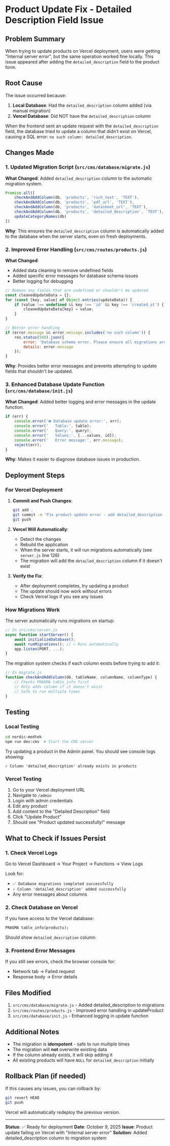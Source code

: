 # Product Update Fix - Detailed Description Field Issue

## Problem Summary
When trying to update products on Vercel deployment, users were getting "Internal server error", but the same operation worked fine locally. This issue appeared after adding the `detailed_description` field to the product form.

## Root Cause
The issue occurred because:

1. **Local Database**: Had the `detailed_description` column added (via manual migration)
2. **Vercel Database**: Did NOT have the `detailed_description` column

When the frontend sent an update request with the `detailed_description` field, the database tried to update a column that didn't exist on Vercel, causing a SQL error: `no such column: detailed_description`.

## Changes Made

### 1. Updated Migration Script (`src/cms/database/migrate.js`)
**What Changed**: Added `detailed_description` column to the automatic migration system.

```javascript
Promise.all([
    checkAndAddColumn(db, 'products', 'rich_text', 'TEXT'),
    checkAndAddColumn(db, 'products', 'pdf_url', 'TEXT'),
    checkAndAddColumn(db, 'products', 'datasheet_url', 'TEXT'),
    checkAndAddColumn(db, 'products', 'detailed_description', 'TEXT'), // ← NEW
    updateCategoryNames(db)
])
```

**Why**: This ensures the `detailed_description` column is automatically added to the database when the server starts, even on fresh deployments.

### 2. Improved Error Handling (`src/cms/routes/products.js`)
**What Changed**: 
- Added data cleaning to remove undefined fields
- Added specific error messages for database schema issues
- Better logging for debugging

```javascript
// Remove any fields that are undefined or shouldn't be updated
const cleanedUpdateData = {};
for (const [key, value] of Object.entries(updateData)) {
    if (value !== undefined && key !== 'id' && key !== 'created_at') {
        cleanedUpdateData[key] = value;
    }
}

// Better error handling
if (error.message && error.message.includes('no such column')) {
    res.status(500).json({ 
        error: 'Database schema error. Please ensure all migrations are run.',
        details: error.message 
    });
}
```

**Why**: Provides better error messages and prevents attempting to update fields that shouldn't be updated.

### 3. Enhanced Database Update Function (`src/cms/database/init.js`)
**What Changed**: Added better logging and error messages in the update function.

```javascript
if (err) {
    console.error('❌ Database update error:', err);
    console.error('   Table:', table);
    console.error('   Query:', query);
    console.error('   Values:', [...values, id]);
    console.error('   Error message:', err.message);
    reject(err);
}
```

**Why**: Makes it easier to diagnose database issues in production.

## Deployment Steps

### For Vercel Deployment

1. **Commit and Push Changes**:
   ```bash
   git add .
   git commit -m "Fix product update error - add detailed_description migration"
   git push
   ```

2. **Vercel Will Automatically**:
   - Detect the changes
   - Rebuild the application
   - When the server starts, it will run migrations automatically (see `server.js` line 126)
   - The migration will add the `detailed_description` column if it doesn't exist

3. **Verify the Fix**:
   - After deployment completes, try updating a product
   - The update should now work without errors
   - Check Vercel logs if you see any issues

### How Migrations Work

The server automatically runs migrations on startup:

```javascript
// In src/cms/server.js
async function startServer() {
    await initializeDatabase();
    await runMigrations(); // ← Runs automatically
    app.listen(PORT, ...);
}
```

The migration system checks if each column exists before trying to add it:

```javascript
// In migrate.js
function checkAndAddColumn(db, tableName, columnName, columnType) {
    // Checks PRAGMA table_info first
    // Only adds column if it doesn't exist
    // Safe to run multiple times
}
```

## Testing

### Local Testing
```bash
cd nordic-medtek
npm run dev:cms  # Start the CMS server
```

Try updating a product in the Admin panel. You should see console logs showing:
```
✓ Column 'detailed_description' already exists in products
```

### Vercel Testing
1. Go to your Vercel deployment URL
2. Navigate to `/admin`
3. Login with admin credentials
4. Edit any product
5. Add content to the "Detailed Description" field
6. Click "Update Product"
7. Should see "Product updated successfully!" message

## What to Check if Issues Persist

### 1. Check Vercel Logs
Go to Vercel Dashboard → Your Project → Functions → View Logs

Look for:
- `✅ Database migrations completed successfully`
- `✓ Column 'detailed_description' added successfully`
- Any error messages about columns

### 2. Check Database on Vercel
If you have access to the Vercel database:
```sql
PRAGMA table_info(products);
```
Should show `detailed_description` column.

### 3. Frontend Error Messages
If you still see errors, check the browser console for:
- Network tab → Failed request
- Response body → Error details

## Files Modified

1. `src/cms/database/migrate.js` - Added detailed_description to migrations
2. `src/cms/routes/products.js` - Improved error handling in updateProduct
3. `src/cms/database/init.js` - Enhanced logging in update function

## Additional Notes

- The migration is **idempotent** - safe to run multiple times
- The migration will **not** overwrite existing data
- If the column already exists, it will skip adding it
- All existing products will have `NULL` for `detailed_description` initially

## Rollback Plan (if needed)

If this causes any issues, you can rollback by:

```bash
git revert HEAD
git push
```

Vercel will automatically redeploy the previous version.

---

**Status**: ✅ Ready for deployment
**Date**: October 9, 2025
**Issue**: Product update failing on Vercel with "Internal server error"
**Solution**: Added detailed_description column to migration system

